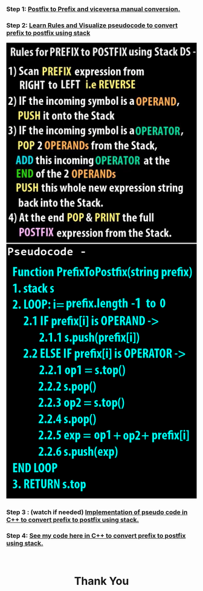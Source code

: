 ### **Step 1:** [Postfix to Prefix and viceversa **manual conversion**.](https://youtu.be/tuRwmc6Jo1U?t=1097)

### **Step 2:** [Learn Rules and Visualize pseudocode to convert prefix to postfix using stack](https://youtu.be/CV7jwxSz8cg)

<img src="rules for prefix to postfix.jpg">
<img src="pseudocode for  Prefix to Postfix.png ">

### **Step 3 : (watch if needed)** [Implementation of pseudo code in C++ to convert  prefix to postfix  using stack.](https://youtu.be/qNtfiSSIbsg)

### **Step 4:** [See my code here in C++ to convert prefix to postfix using stack.](prefix_to_postfix.cpp)

<br>
<h1 align="Center">Thank You</h1>
